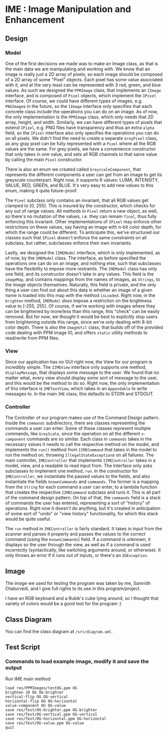# IME : Image Manipulation and Enhancement

## Design

### Model

One of the first decisions we made was to make an Image class, as that is the main data we are
manipulating and working with. We know that an image is really just a 2D array of pixels, so each
image should be composed of a 2D array of some "Pixel" objects. Each pixel has some value associated
with it, and at the very least can be represented with 3 red, green, and blue values. As such we
designed the `PPMImage` class, that implements an `IImage` interface, and is composed of `Pixel`
objects, which implement the `IPixel` interface. Of course, we could have different types of images,
e.g. `PNGImage`s in the future, so the `IImage` interface only specifies that each concrete class
include the operations you can do on an image. As of now, the only implementation is the `PPMImage`
class, which only needs that 2D array, height, and width. Similarly, we can have different types of
pixels that extend `IPixel`, e.g. PNG files have transparency and thus an extra `alpha` field, so
the `IPixel` interface also only specifies the operations you can do on all pixels. We didn't find
the need to create a separate `GreyPixel` class, as any gray pixel can be fully represented with
a `Pixel` where all the RGB values are the same. For grey pixels, we have a convenience constructor
that only takes in one value, and sets all RGB channels to that same value by calling the
main `Pixel` constructor.

There is also an enum we created called `GreyscaleComponent`, that represents the different
components a user can get from an image to get its greyscale counterpart. Right now, it supports 6
values: LUMA, INTENSITY, VALUE, RED, GREEN, and BLUE. It's very easy to add new values to this enum,
making it quite future-proof.

The `Pixel` subclass only contains an invariant, that all RGB values get clamped to [0, 255]. This
is insured by the constructor, which checks for any out of range values. All methods in
`Pixel` return a new object, as well, so there's no mutation of the values, i.e. they can remain
`final`, thus fully enforcing this invariant. Other implementations of `IPixel` may enforce other
restrictions on these values, say having an image with n-bit color depth, for which the range could
be different. To anticipate this, we've structured our classes such that `IPixel`
doesn't enforce the same constraints on all subclass, but rather, subclasses enforce their own
invariants.

Lastly, we designed the `IIMEModel` interface, which is only implemented, as of now, by the
`IMEModel` class. The interface, as before specified the operations one can do on an image, and
nothing else, such that subclasses have the flexibility to impose more restraints. The
`IMEModel` class has only one field, and its constructor doesn't take in any values. This field is
the `imageMap`, and contains mappings from the names of images, as `Strings`, to the image objects
themselves. Naturally, this field is private, and the only thing a user can find out about this data
is whether an image of a given name is loaded into this map with the method `isLoaded`. Right now,
in the `brighten` method, `IMEModel` *does* impose a restriction on the brightness value
to [-255, 255]. Of course, if we're working with images where they can be brightened by more/less
than this range, this "check" can be easily removed. But for *now*, we thought it would be best to
explicitly stop users from brightening outside this range, since we're only dealing with 8-bit color
depth. There is also the `ImageUtil` class, that builds off of the provided code dealing with PPM
image IO, and offers `static` utility methods to read/write from PPM files.

### View

Since our application has no GUI right now, the View for our program is incredibly simple. The
`IIMEView` interface only supports one method, `displayMessage`, that displays some message to the
user. We found that no matter what, every view should display *some* sort of message to the user,
and this would be the method to do so. Right now, the only implementation of this interface is
`IMETextView`, which takes in an `Appendable` to write messages to. In the main `IME` class, this
defaults to STDIN and STDOUT.

### Controller

The Controller of our program makes use of the Command Design pattern. Inside the `commands`
subdirectory, there are classes representing the commands a user can enter. Some of these classes
represent multiple commands, like `GreyScale`, since the operation on all the different
`x-component` commands are so similar. Each class in `commands` takes in the necessary values it
needs to call the respective method on the model, and implements the `run()` method from
`IIMECommand` that takes in the model to run the method on, throwing `IllegalStateException`s on all
failures. The main controller, `IMEController` that implements `IIMEController` takes in a model,
view, and a readable to read input from. The interface only asks subclasses to implement one
method, `run`. In the constructor for `IMEController`, we instantiate the passed values to the
fields, and also instantiate the fields `knownCommands` and `commands`. The former is a mapping from
the `String` for each command a user can enter, to a lambda function that creates the
respective `IIMECommand` subclass and runs it. This is all part of the command design pattern. On
top of that, the `commands` field is a stack of commands the user has entered, representing a sort
of "history" of operations. Right now it doesn't do anything, but it's created in anticipation of
some sort of "undo" or "view history" functionality, for which this stack would be quite useful.

The `run` method in `IMEController` is fairly standard. It takes in input from the scanner and
parses it properly and passes the values to the correct command (using the `knownCommands`)
field. If a command is unknown, it displays so the user through the view, as well as if a command is
used incorrectly (syntactically, like switching arguments around, or otherwise). It only throws an
error if it runs out of inputs, or there's an `IOException`.

## Image

The image we used for testing the program was taken by me, Samridh Chaturvedi, and I give full
rights to its use in this program/project.

I have an RGB keyboard and a Rubik's cube lying around, so I thought that variety of colors would be
a good test for the program :)

## Class Diagram

You can find the class diagram at `/src/diagram.uml`.

## Test Script

### Commands to load example image, modify it and save the output

Run IME main method

````
load res/PPMImages/testOG.ppm OG
brighten 10 OG OG-brighter
vertical-flip OG OG-vertical
horizontal-flip OG OG-horizontal
value-component OG OG-value
save res/Test/OG-brighter.ppm OG-brighter
save res/Test/OG-vertical.ppm OG-vertical
save res/Test/OG-horizontal.ppm OG-horizontal
save res/Test/OG-value.ppm OG-value
quit